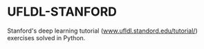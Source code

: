 # UFLDL-STANFORD

Stanford's deep learning tutorial (www.ufldl.standord.edu/tutorial/) exercises solved in Python. 
